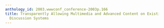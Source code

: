 ```yaml
---
anthology_id: 2003.wwwconf_conference-2003p.166
title: Transparently Allowing Multimedia and Advanced Content on Existing Web Based
  Discussion Systems
---
```

